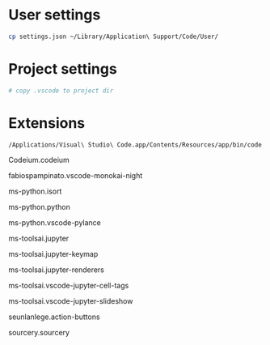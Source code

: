 # User settings

```bash
cp settings.json ~/Library/Application\ Support/Code/User/
```

# Project settings

```bash
# copy .vscode to project dir
```

# Extensions

```bash
/Applications/Visual\ Studio\ Code.app/Contents/Resources/app/bin/code --list-extensions
```
Codeium.codeium

fabiospampinato.vscode-monokai-night

ms-python.isort

ms-python.python

ms-python.vscode-pylance

ms-toolsai.jupyter

ms-toolsai.jupyter-keymap

ms-toolsai.jupyter-renderers

ms-toolsai.vscode-jupyter-cell-tags

ms-toolsai.vscode-jupyter-slideshow

seunlanlege.action-buttons

sourcery.sourcery
